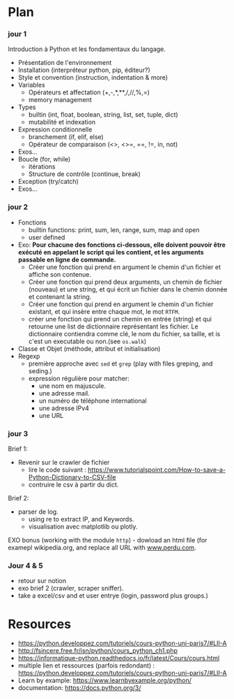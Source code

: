 
# Plan

### jour 1

Introduction à Python et les fondamentaux du langage.

- Présentation de l'environnement
- Installation (interpréteur python, pip, éditeur?)
- Style et convention (instruction, indentation & more)
- Variables
    - Opérateurs et affectation (+,-,*,**,/,//,%,=)
    - memory management
- Types 
    - builtin (int, float, boolean, string, list, set, tuple, dict)
    - mutabilité et indexation
- Expression conditionnelle
    - branchement (if, elif, else)
    - Opérateur de comparaison (<>, <>=, ==, !=, in, not)
- Exos...
- Boucle  (for, while) 
    - itérations
    - Structure de contrôle (continue, break)
- Exception (try/catch)
- Exos...

### jour 2

- Fonctions
    - builtin functions: print, sum, len, range, sum, map and open
    - user defined
- Exo: **Pour chacune des fonctions ci-dessous, elle doivent pouvoir être exécuté en appelant le script qui les contient, et les arguments passable en ligne de commande.**
    * Créer une fonction qui prend en argument le chemin d'un fichier et affiche son contenue.
    * Créer une fonction qui prend deux arguments, un chemin de fichier (nouveau) et une string, et qui écrit un fichier dans le chemin donnée et contenant la string.
    * Créer une fonction qui prend en argument le chemin d'un fichier existant, et qui insère entre chaque mot, le mot `RTFM`.
    * créer une fonction qui prend un chemin en entrée (string) et qui retourne une list de dictionnaire représentant les fichier.  Le dictionnaire contiendra comme clé, le nom du fichier, sa taille, et is c'est un executable ou non.(see `os.walk`)
- Classe et Objet (méthode, attribut et initialisation)
- Regexp
    - première approche avec `sed` et `grep` (play with files greping, and seding.)
    - expression régulière pour matcher: 
        * une nom en majuscule.
        * une adresse mail.
        * un numéro de téléphone international
        * une adresse IPv4
        * une URL

### jour 3

Brief 1:
- Revenir sur le crawler de fichier
    - lire le code suivant : https://www.tutorialspoint.com/How-to-save-a-Python-Dictionary-to-CSV-file
    - contruire le csv à partir du dict.

Brief 2:
- parser de log.
    - using re to extract IP, and Keywords.
    - visualisation avec matplotlib ou plotly.

EXO bonus (working with the module `http`)
    -  dowload an html file (for examepl wikipedia.org, and replace all URL with www.perdu.com.

### Jour 4 & 5

- retour sur notion
- exo brief 2 (crawler, scraper sniffer).
- take a excel/csv and et user entrye (login, password plus groups.)


# Resources

* https://python.developpez.com/tutoriels/cours-python-uni-paris7/#LII-A
* http://fsincere.free.fr/isn/python/cours_python_ch1.php
* https://informatique-python.readthedocs.io/fr/latest/Cours/cours.html
* multiple lien et ressources (parfois redondant) : https://python.developpez.com/tutoriels/cours-python-uni-paris7/#LII-A
* Learn by example: https://www.learnbyexample.org/python/
* documentation: https://docs.python.org/3/
